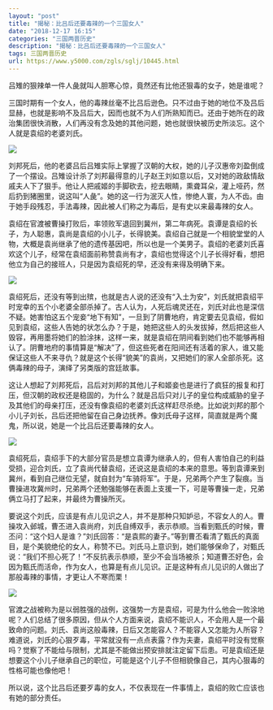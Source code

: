 ```yaml
---
layout: "post"
title: "揭秘：比吕后还要毒辣的一个三国女人"
date: "2018-12-17 16:15"
categories: "三国两晋历史"
description: "揭秘：比吕后还要毒辣的一个三国女人"
tags: 三国两晋历史
url: https://www.y5000.com/zgls/sglj/10445.html
---
```






吕雉的狠辣单一件人彘就叫人胆寒心惊，竟然还有比他还狠毒的女子，她是谁呢？

三国时期有一个女人，他的毒辣丝毫不比吕后逊色。只不过由于她的地位不及吕后显赫，也就是影响不及吕后大，因而也就不为人们所熟知而已。还由于她所在的政治集团很快消散，人们再没有念及她的其他问题，她也就很快被历史所淡忘。这个人就是袁绍的老婆刘氏。

![](https://img.y5000.com/uploads/allimg/170113/102523GS-0.jpg)

刘邦死后，他的老婆吕后吕雉实际上掌握了汉朝的大权，她的儿子汉惠帝刘盈倒成了一个摆设。吕雉设计杀了刘邦最得意的儿子赵王刘如意以后，又对她的政敌情敌戚夫人下了狠手。他让人把戚姬的手脚砍去，挖去眼睛，熏聋耳朵，灌上哑药，然后扔到猪圈里，说这叫“人彘”。她的这一行为泯灭人性，惨绝人寰，为人不齿。由于她手段残忍，手法毒辣，因此被人们称之为毒后，是有史以来最毒辣的女人。

袁绍在官渡被曹操打败后，率领败军退回到冀州，第二年病死。袁谭是袁绍的长子，为人聪惠，袁尚是袁绍的小儿子，长得貌美。袁绍自己就是一个相貌堂堂的人物，大概是袁尚继承了他的遗传基因吧，所以也是一个美男子。袁绍的老婆刘氏喜欢这个儿子，经常在袁绍面前称赞袁尚有才，袁绍也觉得这个儿子长得好看，想把他立为自己的接班人，只是因为袁绍死的早，还没有来得及明确下来。

![](https://img.y5000.com/uploads/allimg/170113/1025232R2-1.jpg)

袁绍死后，还没有等到出殡，也就是古人说的还没有“入土为安”，刘氏就把袁绍平时宠幸的五个小老婆全部杀掉了。古人认为，人死后魂灵还在，刘氏对此也是深信不疑。她害怕这五个宠妾“地下有知”，一旦到了阴曹地府，肯定要去见袁绍，假如见到袁绍，这些人告她的状怎么办？于是，她把这些人的头发拔掉，然后把这些人毁容，再用墨将她们的脸涂抹，这样一来，就是袁绍在阴间看到她们也不能够再相认了。阴曹地府的事情算是“解决”了，但这些死者在阳间还有活着的家人，谁又能保证这些人不来寻仇？就是这个长得“貌美”的袁尚，又把她们的家人全部杀死。这俩毒辣的母子，演绎了另类版的宫廷故事。

这让人想起了刘邦死后，吕后对刘邦的其他儿子和姬妾也是进行了疯狂的报复和打压，但汉朝的政权还是稳固的，为什么？就是吕后只对儿子的皇位构成威胁的皇子及其他们的母亲打压，还没有像袁绍的老婆刘氏这样赶尽杀绝。比如说刘邦的那个小儿子刘长，吕后还把他留在自己身边抚养。像刘氏母子这样，简直就是两个魔鬼，所以说，她是一个比吕后还要毒辣的女人。

![](https://img.y5000.com/uploads/allimg/170113/1025236359-2.jpg)

袁绍死后，袁绍手下的大部分官员是想立袁谭为继承人的，但有人害怕自己的利益受损，迎合刘氏，立了袁尚代替袁绍，还说这是袁绍的本来的意思。等到袁谭来到冀州，看到自己继位无望，就自封为“车骑将军”。于是，兄弟两个产生了裂痕。当曹操进攻冀州时，兄弟两个还勉强能够在表面上支援一下，可是等曹操一走，兄弟俩立马打了起来，并最终为曹操所灭。

要说这个刘氏，应该是有点儿见识之人，并不是那种只知妒忌，不容女人的人。曹操攻入邺城，曹丕进入袁尚府，刘氏自缚双手，表示恭顺。当看到甄氏的时候，曹丕问：“这个妇人是谁？”刘氏回答：“是袁熙的妻子。”等到曹丕看清了甄氏的真面目，是个美貌绝伦的女人，称赞不已。刘氏马上意识到，她们能够保命了，对甄氏说：“我们不担心死了！”不反抗表示恭顺，至少不会当场被杀；知道曹丕好色，会因为甄氏而活命，作为女人，也算是有点儿见识。正是这种有点儿见识的人做出了那般毒辣的事情，才更让人不寒而栗！

![](https://img.y5000.com/uploads/allimg/170113/10252325D-3.jpg)

官渡之战被称为是以弱胜强的战例，这强势一方是袁绍，可是为什么他会一败涂地呢？人们总结了很多原因，但从个人方面来说，袁绍不能识人，不会用人是一个最致命的问题。刘氏、袁尚这般毒辣，日后又怎能容人？不能容人又怎能为人所容？难道说，刘氏的心狠歹毒，平常就没有一点点表露？作为夫妻，袁绍平时没有觉察吗？觉察了不能给与限制，尤其是不能做出预安排就注定留下后患。可是袁绍还是想要这个小儿子继承自己的职位，可能是这个儿子不但相貌像自己，其内心狠毒的性格可能也像他吧！

所以说，这个比吕后还要歹毒的女人，不仅表现在一件事情上，袁绍的败亡应该也有她的部分责任。
